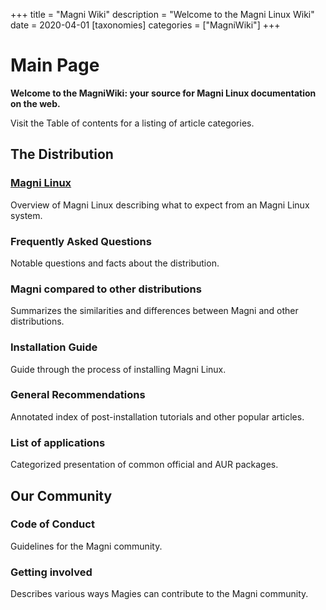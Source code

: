 +++
title = "Magni Wiki"
description = "Welcome to the Magni Linux Wiki"
date = 2020-04-01
[taxonomies]
categories = ["MagniWiki"]
+++

# Main Page

**Welcome to the MagniWiki: your source for Magni Linux documentation on the web.**

Visit the Table of contents for a listing of article categories.

## The Distribution

<div class="cols">
<div class="col">

### [Magni Linux](@/Pages/Magni_Linux.md)

Overview of Magni Linux describing what to expect from an Magni Linux system.

### Frequently Asked Questions

Notable questions and facts about the distribution.

### Magni compared to other distributions

Summarizes the similarities and differences between Magni and other distributions.

</div>
<div class="col">

### Installation Guide

Guide through the process of installing Magni Linux.

### General Recommendations

Annotated index of post-installation tutorials and other popular articles.</p>

### List of applications

Categorized presentation of common official and AUR packages.

</div>
</div>

## Our Community

<div class="cols">
<div class="col">

### Code of Conduct

Guidelines for the Magni community.

</div>
<div class="col">

### Getting involved

Describes various ways Magies can contribute to the Magni community.

</div>
</div>
